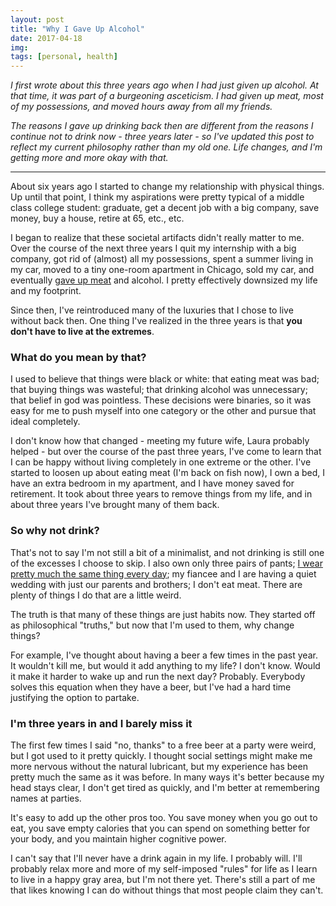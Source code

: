 ```yaml
---
layout: post
title: "Why I Gave Up Alcohol"
date: 2017-04-18
img: 
tags: [personal, health]
---
```

*I first wrote about this three years ago when I had just given up alcohol. At that time, it was part of a burgeoning asceticism. I had given up meat, most of my possessions, and moved hours away from all my friends.*

*The reasons I gave up drinking back then are different from the reasons I continue not to drink now - three years later - so I've updated this post to reflect my current philosophy rather than my old one. Life changes, and I'm getting more and more okay with that.*

-----

About six years ago I started to change my relationship with physical things. Up until that point, I think my aspirations were pretty typical of a middle class college student: graduate, get a decent job with a big company, save money, buy a house, retire at 65, etc., etc.

I began to realize that these societal artifacts didn't really matter to me. Over the course of the next three years I quit my internship with a big company, got rid of (almost) all my possessions, spent a summer living in my car, moved to a tiny one-room apartment in Chicago, sold my car, and eventually [gave up meat](/posts/why-ive-decided-to-go-vegetarian/) and alcohol. I pretty effectively downsized my life and my footprint.

Since then, I've reintroduced many of the luxuries that I chose to live without back then. One thing I've realized in the three years is that **you don't have to live at the extremes**.

### What do you mean by that?

I used to believe that things were black or white: that eating meat was bad; that buying things was wasteful; that drinking alcohol was unnecessary; that belief in god was pointless. These decisions were binaries, so it was easy for me to push myself into one category or the other and pursue that ideal completely.

I don't know how that changed - meeting my future wife, Laura probably helped - but over the course of the past three years, I've come to learn that I can be happy without living completely in one extreme or the other. I've started to loosen up about eating meat (I'm back on fish now), I own a bed, I have an extra bedroom in my apartment, and I have money saved for retirement. It took about three years to remove things from my life, and in about three years I've brought many of them back.

### So why not drink?

That's not to say I'm not still a bit of a minimalist, and not drinking is still one of the excesses I choose to skip. I also own only three pairs of pants; [I wear pretty much the same thing every day](http://www.becomingminimalist.com/wear-one/); my fiancee and I are having a quiet wedding with just our parents and brothers; I don't eat meat. There are plenty of things I do that are a little weird.

The truth is that many of these things are just habits now. They started off as philosophical "truths," but now that I'm used to them, why change things?

For example, I've thought about having a beer a few times in the past year. It wouldn't kill me, but would it add anything to my life? I don't know. Would it make it harder to wake up and run the next day? Probably. Everybody solves this equation when they have a beer, but I've had a hard time justifying the option to partake.

### I'm three years in and I barely miss it

The first few times I said "no, thanks" to a free beer at a party were weird, but I got used to it pretty quickly. I thought social settings might make me more nervous without the natural lubricant, but my experience has been pretty much the same as it was before. In many ways it's better because my head stays clear, I don't get tired as quickly, and I'm better at remembering names at parties.

It's easy to add up the other pros too. You save money when you go out to eat, you save empty calories that you can spend on something better for your body, and you maintain higher cognitive power.

I can't say that I'll never have a drink again in my life. I probably will. I'll probably relax more and more of my self-imposed "rules" for life as I learn to live in a happy gray area, but I'm not there yet. There's still a part of me that likes knowing I can do without things that most people claim they can't.
